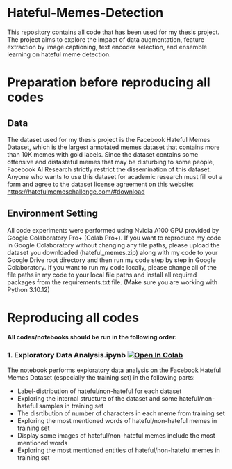 # Hateful-Memes-Detection
This repository contains all code that has been used for my thesis project. The project aims to explore the impact of data augmentation, feature extraction by image captioning, text encoder selection, and ensemble learning on hateful meme detection.

# Preparation before reproducing all codes

## Data 
The dataset used for my thesis project is the Facebook Hateful Memes Dataset, which is the largest annotated memes dataset that contains more than 10K memes with gold labels. Since the dataset contains some offensive and distasteful memes that may be disturbing to some people, Facebook AI Research strictly restrict the dissemination of this dataset. Anyone who wants to use this dataset for academic research must fill out a form and agree to the dataset license agreement on this website: https://hatefulmemeschallenge.com/#download

## Environment Setting
All code experiments were performed using Nvidia A100 GPU provided by Google Colaboratory Pro+ (Colab Pro+). If you want to reproduce my code in Google Colaboratory without changing any file paths, please upload the dataset you downloaded (hateful_memes.zip) along with my code to your Google Drive root directory and then run my code step by step in Google Colaboratory. If you want to run my code locally, please change all of the file paths in my code to your local file paths and install all required packages from the requirements.txt file. (Make sure you are working with Python 3.10.12)

# Reproducing all codes
**All codes/notebooks should be run in the following order:**

### 1. Exploratory Data Analysis.ipynb  [![Open In Colab](https://colab.research.google.com/assets/colab-badge.svg)](https://drive.google.com/file/d/17zDK84NRg_9ZNYcrgdYeZE6CibihY-Bq/view?usp=sharing)
The notebook performs exploratory data analysis on the Facebook Hateful Memes Dataset (especially the training set) in the following parts:
- Label-distribution of hateful/non-hateful for each dataset
- Exploring the internal structure of the dataset and some hateful/non-hateful samples in training set
- The disrtibution of number of characters in each meme from training set
- Exploring the most mentioned words of hateful/non-hateful memes in training set
- Display some images of hateful/non-hateful memes include the most mentioned words
- Exploring the most mentioned entities of hateful/non-hateful memes in training set

